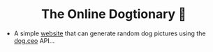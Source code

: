<h1 align="center">The Online Dogtionary 🐶</h1>

-  A simple [website](https://dogtionary.netlify.app/) that can generate random dog pictures using the [dog.ceo](https://dog.ceo/dog-api/) API...
